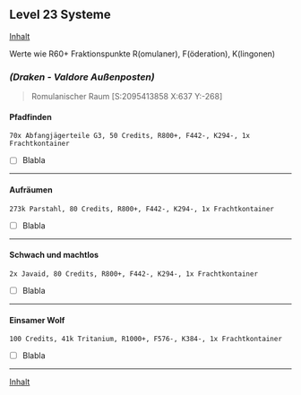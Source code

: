 ## Level 23 Systeme

[Inhalt](README.md#inhalt)

Werte wie R60+ Fraktionspunkte R(omulaner), F(öderation), K(lingonen)

### _**(Draken - Valdore Außenposten)**_
> Romulanischer Raum [S:2095413858 X:637 Y:-268]

#### Pfadfinden
`70x Abfangjägerteile G3, 50 Credits, R800+, F442-, K294-, 1x Frachtkontainer`
- [ ] Blabla

---

#### Aufräumen
`273k Parstahl, 80 Credits, R800+, F442-, K294-, 1x Frachtkontainer`
- [ ] Blabla

---

#### Schwach und machtlos
`2x Javaid, 80 Credits, R800+, F442-, K294-, 1x Frachtkontainer`
- [ ] Blabla

---

#### Einsamer Wolf
`100 Credits, 41k Tritanium, R1000+, F576-, K384-, 1x Frachtkontainer`
- [ ] Blabla

---

[Inhalt](README.md#inhalt)
